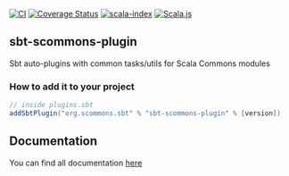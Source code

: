
[![CI](https://github.com/scommons/sbt-scommons-plugin/actions/workflows/ci.yml/badge.svg?branch=master)](https://github.com/scommons/sbt-scommons-plugin/actions/workflows/ci.yml?query=workflow%3Aci+branch%3Amaster)
[![Coverage Status](https://coveralls.io/repos/github/scommons/sbt-scommons-plugin/badge.svg?branch=master)](https://coveralls.io/github/scommons/sbt-scommons-plugin?branch=master)
[![scala-index](https://index.scala-lang.org/scommons/sbt-scommons-plugin/sbt-scommons-plugin/latest-by-scala-version.svg?targetType=Sbt)](https://index.scala-lang.org/scommons/sbt-scommons-plugin/sbt-scommons-plugin)
[![Scala.js](https://www.scala-js.org/assets/badges/scalajs-1.8.0.svg)](https://www.scala-js.org)

## sbt-scommons-plugin
Sbt auto-plugins with common tasks/utils for Scala Commons modules

### How to add it to your project

```scala
// inside plugins.sbt
addSbtPlugin("org.scommons.sbt" % "sbt-scommons-plugin" % [version])
```

## Documentation

You can find all documentation [here](https://scommons.org/sbt-scommons-plugin)
